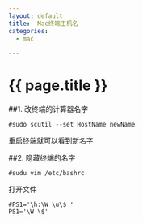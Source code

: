 ```yaml
---
layout: default
title:  Mac终端主机名 
categories:
  - mac

---
```


# {{ page.title }}


##1. 改终端的计算器名字

	#sudo scutil --set HostName newName

重启终端就可以看到新名字

##2. 隐藏终端的名字

	#sudu vim /etc/bashrc

打开文件

	#PS1='\h:\W \u\$ '
	PS1='\W \$'
